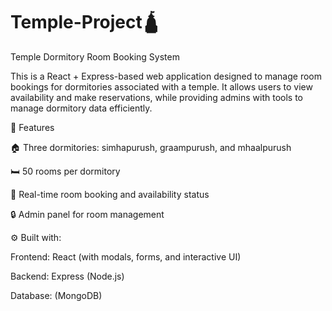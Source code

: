# Temple-Project🛕 
Temple Dormitory Room Booking System

This is a React + Express-based web application designed to manage room bookings for dormitories associated with a temple. It allows users to view availability and make reservations, while providing admins with tools to manage dormitory data efficiently.

🔧 Features

🏠 Three dormitories: simhapurush, graampurush, and mhaalpurush

🛏️ 50 rooms per dormitory

📆 Real-time room booking and availability status

🔒 Admin panel for room management

⚙️ Built with:

Frontend: React (with modals, forms, and interactive UI)

Backend: Express (Node.js)

Database: (MongoDB)
